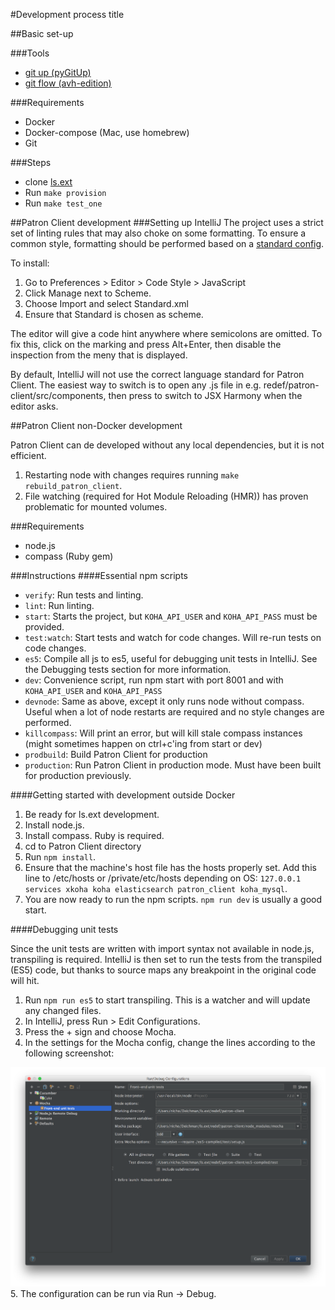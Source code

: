 #Development process title

##Basic set-up

###Tools

- [git up (pyGitUp)](https://github.com/msiemens/PyGitUp)
- [git flow (avh-edition)](https://github.com/petervanderdoes/gitflow-avh)

###Requirements
- Docker
- Docker-compose (Mac, use homebrew)
- Git

###Steps

- clone [ls.ext](https://github.com/digibib/ls.ext)
- Run ```make provision```
- Run ```make test_one```

##Patron Client development
###Setting up IntelliJ
The project uses a strict set of linting rules that may also choke on some formatting. To ensure a common style, formatting should be performed based on a [standard config](files/Standard.xml).

To install:

1. Go to Preferences > Editor > Code Style > JavaScript
2. Click Manage next to Scheme.
3. Choose Import and select Standard.xml
4. Ensure that Standard is chosen as scheme.

The editor will give a code hint anywhere where semicolons are omitted. To fix this, click on the marking and press Alt+Enter, then disable the inspection from the meny that is displayed.

By default, IntelliJ will not use the correct language standard for Patron Client. The easiest way to switch is to open any .js file in e.g. redef/patron-client/src/components, then press to switch to JSX Harmony when the editor asks.


##Patron Client non-Docker development

Patron Client can de developed without any local dependencies, but it is not efficient.

1. Restarting node with changes requires running ```make rebuild_patron_client```.
2. File watching (required for Hot Module Reloading (HMR)) has proven problematic for mounted volumes.

###Requirements

- node.js
- compass (Ruby gem)

###Instructions
####Essential npm scripts

- ```verify```: Run tests and linting.
- ```lint```: Run linting.
- ```start```: Starts the project, but ```KOHA_API_USER``` and ```KOHA_API_PASS``` must be provided.
- ```test:watch```: Start tests and watch for code changes. Will re-run tests on code changes.
- ```es5```: Compile all js to es5, useful for debugging unit tests in IntelliJ. See the Debugging tests section for more information.
- ```dev```: Convenience script, run npm start with port 8001 and with ```KOHA_API_USER``` and ```KOHA_API_PASS```
- ```devnode```: Same as above, except it only runs node without compass. Useful when a lot of node restarts are required and no style changes are performed.
- ```killcompass```: Will print an error, but will kill stale compass instances (might sometimes happen on ctrl+c'ing from start or dev)
- ```prodbuild```: Build Patron Client for production
- ```production```: Run Patron Client in production mode. Must have been built for production previously.

####Getting started with development outside Docker
1. Be ready for ls.ext development.
2. Install node.js.
3. Install compass. Ruby is required.
4. cd to Patron Client directory
5. Run ```npm install```.
6. Ensure that the machine's host file has the hosts properly set. Add this line to /etc/hosts or /private/etc/hosts depending on OS: ```127.0.0.1 services xkoha koha elasticsearch patron_client koha_mysql```.
7. You are now ready to run the npm scripts. ```npm run dev``` is usually a good start.

####Debugging unit tests

Since the unit tests are written with import syntax not available in node.js, transpiling is required. IntelliJ is then set to run the tests from the transpiled (ES5) code, but thanks to source maps any breakpoint in the original code will hit.

1. Run ```npm run es5``` to start transpiling. This is a watcher and will update any changed files.
2. In IntelliJ, press Run > Edit Configurations.
3. Press the + sign and choose Mocha.
4. In the settings for the Mocha config, change the lines according to the following screenshot: 

![Mocha screenshot](files/mocha_screenshot.png "IntelliJ settings for Mocha JS")
5. The configuration can be run via Run -> Debug.